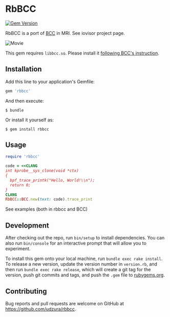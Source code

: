# RbBCC

[![Gem Version](https://badge.fury.io/rb/rbbcc.svg)](https://badge.fury.io/rb/rbbcc)

RbBCC is a port of [BCC](https://github.com/iovisor/bcc) in MRI. See iovisor project page.

![Movie](examples/output.gif)

This gem requires `libbcc.so`. Please install it [following BCC's instruction](https://github.com/iovisor/bcc/blob/master/INSTALL.md).

## Installation

Add this line to your application's Gemfile:

```ruby
gem 'rbbcc'
```

And then execute:

    $ bundle

Or install it yourself as:

    $ gem install rbbcc

## Usage

```ruby
require 'rbbcc' 

code = <<CLANG
int kprobe__sys_clone(void *ctx)
{
  bpf_trace_printk("Hello, World!\\n");
  return 0;
}
CLANG
RbBCC::BCC.new(text: code).trace_print
```

See examples (both in rbbcc and BCC)

## Development

After checking out the repo, run `bin/setup` to install dependencies. You can also run `bin/console` for an interactive prompt that will allow you to experiment.

To install this gem onto your local machine, run `bundle exec rake install`. To release a new version, update the version number in `version.rb`, and then run `bundle exec rake release`, which will create a git tag for the version, push git commits and tags, and push the `.gem` file to [rubygems.org](https://rubygems.org).

## Contributing

Bug reports and pull requests are welcome on GitHub at https://github.com/udzura/rbbcc.
